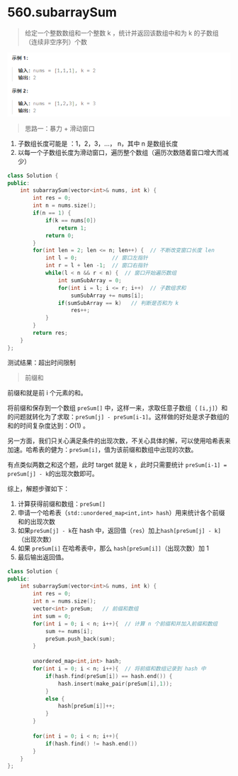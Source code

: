 # 560.subarraySum

> 给定一个整数数组和一个整数 k ，统计并返回该数组中和为 k 的子数组（连续非空序列）个数

![image-20231227200154028](https://raw.githubusercontent.com/huibazdy/TyporaPicture/main/image-20231227200154028.png)



> 思路一：暴力 + 滑动窗口

1. 子数组长度可能是 ：1，2，3，...， n，其中 n 是数组长度
2. 以每一个子数组长度为滑动窗口，遍历整个数组（遍历次数随着窗口增大而减少）



```c++
class Solution {
public:
    int subarraySum(vector<int>& nums, int k) {
		int res = 0;
        int n = nums.size();
        if(n == 1) {
            if(k == nums[0])
                return 1;
            return 0;
        }
        for(int len = 2; len <= n; len++) {  // 不断改变窗口长度 len
            int l = 0;           // 窗口左指针
            int r = l + len -1;  // 窗口右指针
            while(l < n && r < n) {  // 窗口开始遍历数组
                int sumSubArray = 0;
                for(int i = l; i <= r; i++)  // 子数组求和
                    sumSubArray += nums[i];
                if(sumSubArray == k)   // 判断是否和为 k
                    res++;
            }
        }
        return res;
    }
};
```

测试结果：超出时间限制



> 前缀和

前缀和就是前 i 个元素的和。

将前缀和保存到一个数组 `preSum[]` 中，这样一来，求取任意子数组（ `[i,j]`）和的问题就转化为了求取：`preSum[j] - preSum[i-1]`。这样做的好处是求子数组的和的时间复杂度达到：$O(1)$ 。



另一方面，我们只关心满足条件的出现次数，不关心具体的解，可以使用哈希表来加速。哈希表的健为：`preSum[i]`，值为该前缀和数组中出现的次数。



有点类似两数之和这个题，此时 target 就是 k ，此时只需要统计 `preSum[i-1] = preSum[j] - k`的出现次数即可。



综上，解题步骤如下：

1. 计算获得前缀和数组：`preSum[]`
2. 申请一个哈希表（`std::unordered_map<int,int> hash`）用来统计各个前缀和的出现次数
3. 如果`preSum[j] - k`在 hash 中，返回值（`res`）加上`hash[preSum[j] - k]`（出现次数）
4. 如果 `preSum[i]` 在哈希表中，那么 `hash[preSum[i]]`（出现次数）加 1
5. 最后输出返回值。



```c++
class Solution {
public:
    int subarraySum(vector<int>& nums, int k) {
        int res = 0;
        int n = nums.size();
        vector<int> preSum;   // 前缀和数组
        int sum = 0;
        for(int i = 0; i < n; i++){  // 计算 n 个前缀和并加入前缀和数组
            sum += nums[i];
            preSum.push_back(sum);
        }
        
        unordered_map<int,int> hash;
        for(int i = 0; i < n; i++){  // 将前缀和数组记录到 hash 中
            if(hash.find(preSum[i]) == hash.end()) {
                hash.insert(make_pair(preSum[i],1));
            }
            else {
                hash[preSum[i]]++;
            }
        }
        
        for(int i = 0; i < n; i++){
            if(hash.find() != hash.end())
        }
    }
};
```
